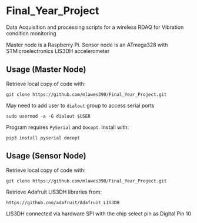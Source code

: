 # Final_Year_Project
Data Acquisition and processing scripts for a wireless RDAQ for Vibration condition monitoring

Master node is a Raspberry Pi.
Sensor node is an ATmega328 with STMicroelectronics LIS3DH accelerometer

Usage (Master Node)
-----

Retrieve local copy of code with:

  `git clone https://github.com/mlawes390/Final_Year_Project.git`

May need to add user to `dialout` group to access serial ports

  `sudo usermod -a -G dialout $USER`
  
  Program requires `PySerial` and `Docopt`. Install with:
  
   `pip3 install pyserial docopt`


Usage (Sensor Node)
-----

Retrieve local copy of code with:

  `git clone https://github.com/mlawes390/Final_Year_Project.git`

Retrieve Adafruit LIS3DH libraries from:

  `https://github.com/adafruit/Adafruit_LIS3DH`

LIS3DH connected via hardware SPI with the chip select pin as Digital Pin 10
